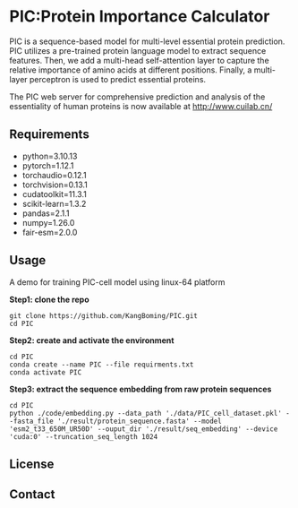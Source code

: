 # PIC:Protein Importance Calculator
PIC is a sequence-based model for multi-level essential protein prediction. PIC utilizes a pre-trained protein language model to extract sequence features. Then, we add a multi-head self-attention layer to capture the relative importance of amino acids at different positions. Finally, a multi-layer perceptron is used to predict essential proteins.

The PIC web server for comprehensive prediction and analysis of the essentiality of human proteins is now available at http://www.cuilab.cn/
## Requirements
* python=3.10.13
* pytorch=1.12.1
* torchaudio=0.12.1
* torchvision=0.13.1
* cudatoolkit=11.3.1
* scikit-learn=1.3.2
* pandas=2.1.1
* numpy=1.26.0
* fair-esm=2.0.0
## Usage
A demo for training PIC-cell model using linux-64 platform

**Step1: clone the repo**
```
git clone https://github.com/KangBoming/PIC.git
cd PIC
```
**Step2: create and activate the environment**
```
cd PIC
conda create --name PIC --file requirments.txt
conda activate PIC
```
**Step3: extract the sequence embedding from raw protein sequences** 
```
cd PIC
python ./code/embedding.py --data_path './data/PIC_cell_dataset.pkl' --fasta_file './result/protein_sequence.fasta' --model 'esm2_t33_650M_UR50D' --ouput_dir './result/seq_embedding' --device 'cuda:0' --truncation_seq_length 1024

```


## License

## Contact
